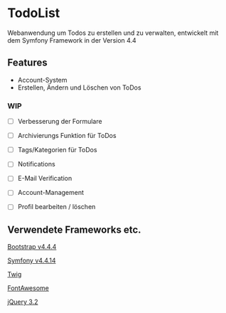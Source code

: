 # TodoList
Webanwendung um Todos zu erstellen und zu verwalten, entwickelt mit dem Symfony Framework in der Version 4.4

## Features
- Account-System
- Erstellen, Ändern und Löschen von ToDos

### WIP
- [ ] Verbesserung der Formulare

- [ ] Archivierungs Funktion für ToDos

- [ ] Tags/Kategorien für ToDos

- [ ] Notifications

- [ ] E-Mail Verification

- [ ] Account-Management

- [ ] Profil bearbeiten / löschen

## Verwendete Frameworks etc.
[Bootstrap v4.4.4](https://getbootstrap.com/)

[Symfony v4.4.14](https://symfony.com/doc/current/index.html#gsc.tab=0)

[Twig](https://twig.symfony.com/)

[FontAwesome](https://fontawesome.com/)

[jQuery 3.2](https://jquery.com/)




